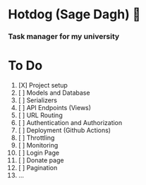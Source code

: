 # Hotdog (Sage Dagh) 🌭
### Task manager for my university

# To Do
 1. [X] Project setup
 2. [ ] Models and Database
 3. [ ] Serializers
 4. [ ] API Endpoints (Views)
 5. [ ] URL Routing
 6. [ ] Authentication and Authorization
 7. [ ] Deployment (Github Actions)
 8. [ ] Throttling
 9. [ ] Monitoring
10. [ ] Login Page
11. [ ] Donate page
12. [ ] Pagination
13. ...